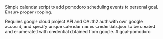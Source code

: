 
Simple calendar script to add pomodoro scheduling events to personal gcal.
Ensure proper scoping.

Requires google cloud project API and OAuth2 auth with own google account, and specify unique calendar name.
credentials.json to be created and enumerated with credential obtained from google. # gcal-pomodoro
